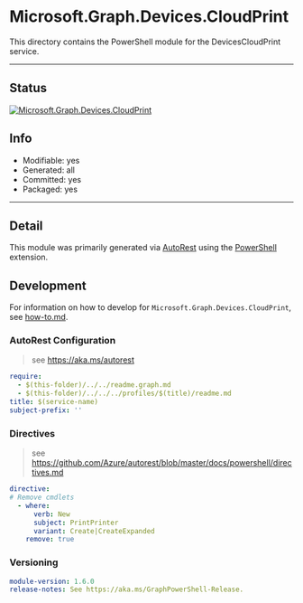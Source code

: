 <!-- region Generated -->
# Microsoft.Graph.Devices.CloudPrint
This directory contains the PowerShell module for the DevicesCloudPrint service.

---
## Status
[![Microsoft.Graph.Devices.CloudPrint](https://img.shields.io/powershellgallery/v/Microsoft.Graph.Devices.CloudPrint.svg?style=flat-square&label=Microsoft.Graph.Devices.CloudPrint "Microsoft.Graph.Devices.CloudPrint")](https://www.powershellgallery.com/packages/Microsoft.Graph.Devices.CloudPrint/)

## Info
- Modifiable: yes
- Generated: all
- Committed: yes
- Packaged: yes

---
## Detail
This module was primarily generated via [AutoRest](https://github.com/Azure/autorest) using the [PowerShell](https://github.com/Azure/autorest.powershell) extension.

## Development
For information on how to develop for `Microsoft.Graph.Devices.CloudPrint`, see [how-to.md](how-to.md).
<!-- endregion -->

### AutoRest Configuration

> see https://aka.ms/autorest

``` yaml
require:
  - $(this-folder)/../../readme.graph.md
  - $(this-folder)/../../../profiles/$(title)/readme.md
title: $(service-name)
subject-prefix: ''
```

### Directives

> see https://github.com/Azure/autorest/blob/master/docs/powershell/directives.md

``` yaml
directive:
# Remove cmdlets
  - where:
      verb: New
      subject: PrintPrinter
      variant: Create|CreateExpanded
    remove: true
```
### Versioning

``` yaml
module-version: 1.6.0
release-notes: See https://aka.ms/GraphPowerShell-Release.
```
